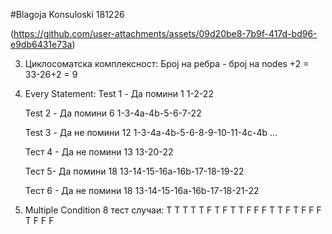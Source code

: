 #Blagoja Konsuloski 181226


(https://github.com/user-attachments/assets/09d20be8-7b9f-417d-bd96-e9db6431e73a)


3. Циклосоматска комплексност:
    Број на ребра - број на nodes +2 = 33-26+2 = 9

4. Every Statement:
    Test 1 - Да помини 1
    1-2-22

    Test 2 - Да помини 6
    1-3-4a-4b-5-6-7-22

    Test 3 - Да не помини 12
    1-3-4a-4b-5-6-8-9-10-11-4c-4b ...

    Тест 4 - Да не помини 13
    13-20-22

    Тест 5- Да помини 18
    13-14-15-16а-16b-17-18-19-22

    Тест 6 - Да не помини 18
    13-14-15-16а-16b-17-18-21-22

5. Multiple Condition
    8 тест случаи:
    T T T
    T T F
    T F T
    T F F
    F T T
    F T F
    F F T
    F F F
